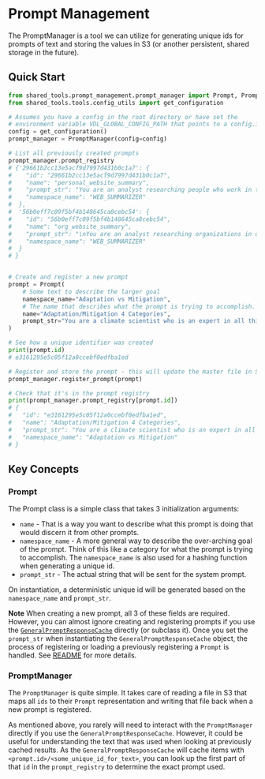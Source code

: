 # Prompt Management
The PromptManager is a tool we can utilize for generating unique ids for prompts of text and storing the values in S3 (or another persistent, shared storage in the future).

## Quick Start
```python
from shared_tools.prompt_management.prompt_manager import Prompt, PromptManager
from shared_tools.tools.config_utils import get_configuration

# Assumes you have a config in the root directory or have set the
# environment variable VDL_GLOBAL_CONFIG_PATH that points to a config.ini
config = get_configuration()
prompt_manager = PromptManager(config=config)

# List all previously created prompts
prompt_manager.prompt_registry
# {'29661b2cc13e5acf9d7997d431b0c1a7': {
#    "id": "29661b2cc13e5acf9d7997d431b0c1a7",
#    "name": "personal_website_summary",
#    "prompt_str": "You are an analyst researching people who work in the field of Systems Change in order to write a summary of their work. Your data science team has scraped their personal websites and it is your job to summarize the text to give a good description the person and their work.\n\nThe text is scraped from websites, so please ignore junk or repetitive text.\nIf possible please focus on the person's work in the field of Systems Change.\nPlease take your time and ensure the information is accurate and well written.\nPlease do not include any references to the website or suggest visiting the website for more information.\nPlease only include the summary and nothing but the summary.\nPlease only return a single summary.\nPlease do not include copyright, legal text, or other citations such as address.\n\nYou will receive a set of webpage urls and the web text for a single person's website. Each set will be delineated by a line break and <code>---</code> characters.\n\n{INPUT TEXT}\n{SUMMARY}",
#    "namespace_name": "WEB_SUMMARIZER"
#  },
#  '56b0eff7c09f5bf4b148645ca8cebc54': {
#    "id": "56b0eff7c09f5bf4b148645ca8cebc54",
#    "name": "org_website_summary",
#    "prompt_str": "\nYou are an analyst researching organizations in order to write a summary of their work. Your data science team has scraped the websites of the organizations and it is your job to summarize the text to give a good description the organization.\n\nThe text is scraped from websites, so please ignore junk or repetitive text.\nPlease do not mention anything regarding donations or how to fund the organization.\nPlease take your time and ensure the information is accurate and well written.\nPlease do not include any references to the website or suggest visiting the website for more information.\nPlease only include the summary and nothing but the summary.\nPlease only return a single summary.\nPlease do not include copyright, legal text, or other citations such as address.\n\nYou will receive a set of webpage urls and the web text for a single organization. Each set will be delineated by a line break and <code>---</code> characters.\n\n{INPUT TEXT}\n{SUMMARY}\n",
#    "namespace_name": "WEB_SUMMARIZER"
#  }
# }


# Create and register a new prompt
prompt = Prompt(
    # Some text to describe the larger goal
    namespace_name="Adaptation vs Mitigation",
    # The name that describes what the prompt is trying to accomplish.
    name="Adaptation/Mitigation 4 Categories",
    prompt_str="You are a climate scientist who is an expert in all things climate. For the given block of text about a technology or project, please determine if this adaptation, mitigation, both, or neither.",
)

# See how a unique identifier was created
print(prompt.id)
# e3161295e5c05f12a0ccebf0edfba1ed

# Register and store the prompt - this will update the master file in S3
prompt_manager.register_prompt(prompt)

# Check that it's in the prompt registry
print(prompt_manager.prompt_registry[prompt.id])
# {
#   "id": "e3161295e5c05f12a0ccebf0edfba1ed",
#   "name": "Adaptation/Mitigation 4 Categories",
#   "prompt_str": "You are a climate scientist who is an expert in all things climate. For the given block of text about a technology or project, please determine if this adaptation, mitigation, both, or neither.",
#   "namespace_name": "Adaptation vs Mitigation"
# }
```

## Key Concepts
### Prompt
The Prompt class is a simple class that takes 3 initialization arguments:
* `name` - That is a way you want to describe what this prompt is doing that would discern it from other prompts.
* `namespace_name` - A more general way to describe the over-arching goal of the prompt. Think of this like a category for what the prompt is trying to accomplish. The `namespace_name` is also used for a hashing function when generating a unique id.
* `prompt_str` - The actual string that will be sent for the system prompt.

On instantiation, a deterministic unique id will be generated based on the `namespace_name` and `prompt_str`. 

**Note**
When creating a new prompt, all 3 of these fields are required. However, you can almost ignore creating and registering prompts if you use the [`GeneralPromptResponseCache`](../openai/prompt_response_cache.py) directly (or subclass it). Once you set the `prompt_str` when instantiating the `GeneralPromptResponseCache` object, the process of registering or loading a previously registering a `Prompt` is handled. See [README](../openai/README.md) for more details.

### PromptManager
The `PromptManager` is quite simple. It takes care of reading a file in S3 that maps all `ids` to their `Prompt` representation and writing that file back when a new prompt is registered.

As mentioned above, you rarely will need to interact with the `PromptManager` directly if you use the `GeneralPromptResponseCache`. However, it could be useful for understanding the text that was used when looking at previously cached results. As the `GeneralPromptResponseCache` will cache items with `<prompt.id>/<some_unique_id_for_text>`, you can look up the first part of that `id` in the `prompt_registry` to determine the exact prompt used.
